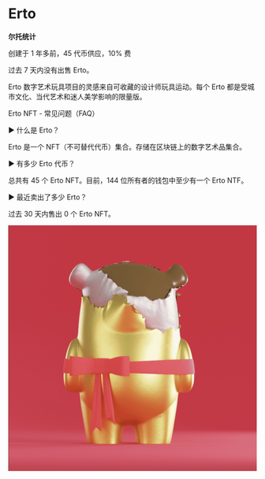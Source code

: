 # Erto

**尔托统计**

创建于 1 年多前，45 代币供应，10% 费

过去 7 天内没有出售 Erto。

Erto 数字艺术玩具项目的灵感来自可收藏的设计师玩具运动。每个 Erto 都是受城市文化、当代艺术和迷人美学影响的限量版。

Erto NFT - 常见问题（FAQ）

▶ 什么是 Erto？

Erto 是一个 NFT（不可替代代币）集合。存储在区块链上的数字艺术品集合。

▶ 有多少 Erto 代币？

总共有 45 个 Erto NFT。目前，144 位所有者的钱包中至少有一个 Erto NTF。

▶ 最近卖出了多少 Erto？

过去 30 天内售出 0 个 Erto NFT。

![nft](WX20220903-192327@2x.png)
